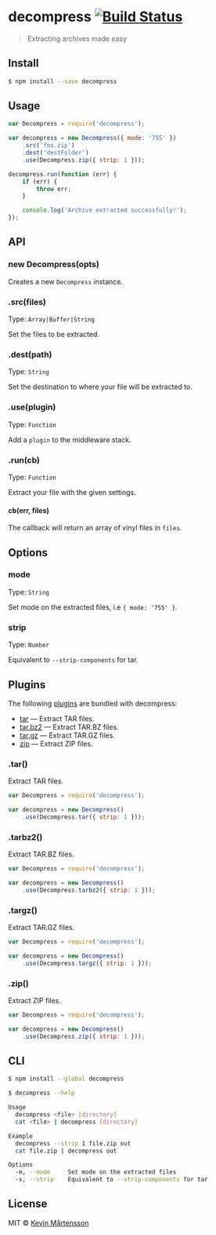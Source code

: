 # decompress [![Build Status](http://img.shields.io/travis/kevva/decompress.svg?style=flat)](https://travis-ci.org/kevva/decompress)

> Extracting archives made easy

## Install

```sh
$ npm install --save decompress
```

## Usage

```js
var Decompress = require('decompress');

var decompress = new Decompress({ mode: '755' })
	.src('foo.zip')
	.dest('destFolder')
	.use(Decompress.zip({ strip: 1 }));

decompress.run(function (err) {
	if (err) {
		throw err;
	}

	console.log('Archive extracted successfully!');
});
```

## API

### new Decompress(opts)

Creates a new `Decompress` instance.

### .src(files)

Type: `Array|Buffer|String`

Set the files to be extracted.

### .dest(path)

Type: `String`

Set the destination to where your file will be extracted to.

### .use(plugin)

Type: `Function`

Add a `plugin` to the middleware stack.

### .run(cb)

Type: `Function`

Extract your file with the given settings.

#### cb(err, files)

The callback will return an array of vinyl files in `files`.

## Options

### mode

Type: `String`  

Set mode on the extracted files, i.e `{ mode: '755' }`.

### strip

Type: `Number`  

Equivalent to `--strip-components` for tar.

## Plugins

The following [plugins](https://www.npmjs.org/browse/keyword/decompressplugin) are bundled with decompress:

* [tar](#tar) — Extract TAR files.
* [tar.bz2](#tarbz2) — Extract TAR.BZ files.
* [tar.gz](#targz) — Extract TAR.GZ files.
* [zip](#zip) — Extract ZIP files.

### .tar()

Extract TAR files.

```js
var Decompress = require('decompress');

var decompress = new Decompress()
	.use(Decompress.tar({ strip: 1 }));
```

### .tarbz2()

Extract TAR.BZ files.

```js
var Decompress = require('decompress');

var decompress = new Decompress()
	.use(Decompress.tarbz2({ strip: 1 }));
```

### .targz()

Extract TAR.GZ files.

```js
var Decompress = require('decompress');

var decompress = new Decompress()
	.use(Decompress.targz({ strip: 1 }));
```

### .zip()

Extract ZIP files.

```js
var Decompress = require('decompress');

var decompress = new Decompress()
	.use(Decompress.zip({ strip: 1 }));
```

## CLI

```bash
$ npm install --global decompress
```

```sh
$ decompress --help

Usage
  decompress <file> [directory]
  cat <file> | decompress [directory]

Example
  decompress --strip 1 file.zip out
  cat file.zip | decompress out

Options
  -m, --mode     Set mode on the extracted files
  -s, --strip    Equivalent to --strip-components for tar
```

## License

MIT © [Kevin Mårtensson](https://github.com/kevva)

